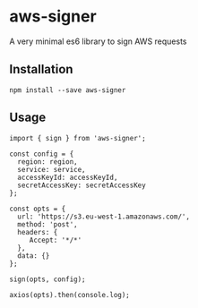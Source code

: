 # aws-signer
A very minimal es6 library to sign AWS requests

## Installation
```
npm install --save aws-signer
```

## Usage
```
import { sign } from 'aws-signer';

const config = {
  region: region,
  service: service,
  accessKeyId: accessKeyId,
  secretAccessKey: secretAccessKey
};

const opts = {
  url: 'https://s3.eu-west-1.amazonaws.com/',
  method: 'post',
  headers: {
     Accept: '*/*'
  },
  data: {}
};

sign(opts, config);

axios(opts).then(console.log);
```
